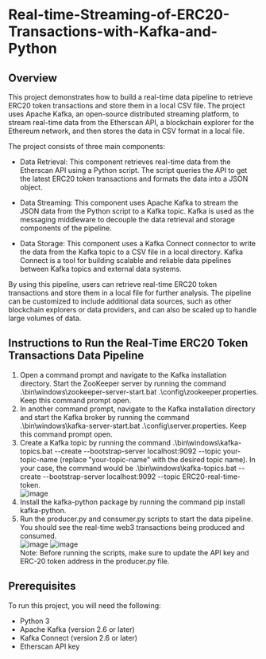 # Real-time-Streaming-of-ERC20-Transactions-with-Kafka-and-Python  

## Overview  
This project demonstrates how to build a real-time data pipeline to retrieve ERC20 token transactions and store them in a local CSV file. The project uses Apache Kafka, an open-source distributed streaming platform, to stream real-time data from the Etherscan API, a blockchain explorer for the Ethereum network, and then stores the data in CSV format in a local file.  

The project consists of three main components:  
- Data Retrieval: This component retrieves real-time data from the Etherscan API using a Python script. The script queries the API to get the latest ERC20 token transactions and formats the data into a JSON object.  

- Data Streaming: This component uses Apache Kafka to stream the JSON data from the Python script to a Kafka topic. Kafka is used as the messaging middleware to decouple the data retrieval and storage components of the pipeline.  

- Data Storage: This component uses a Kafka Connect connector to write the data from the Kafka topic to a CSV file in a local directory. Kafka Connect is a tool for building scalable and reliable data pipelines between Kafka topics and external data systems.  

By using this pipeline, users can retrieve real-time ERC20 token transactions and store them in a local file for further analysis. The pipeline can be customized to include additional data sources, such as other blockchain explorers or data providers, and can also be scaled up to handle large volumes of data.  

## Instructions to Run the Real-Time ERC20 Token Transactions Data Pipeline  
1. Open a command prompt and navigate to the Kafka installation directory. Start the ZooKeeper server by running the command .\bin\windows\zookeeper-server-start.bat .\config\zookeeper.properties. Keep this command prompt open.  
2. In another command prompt, navigate to the Kafka installation directory and start the Kafka broker by running the command .\bin\windows\kafka-server-start.bat .\config\server.properties. Keep this command prompt open.  
3. Create a Kafka topic by running the command .\bin\windows\kafka-topics.bat --create --bootstrap-server localhost:9092 --topic your-topic-name (replace "your-topic-name" with the desired topic name). In your case, the command would be .\bin\windows\kafka-topics.bat --create --bootstrap-server localhost:9092 --topic ERC20-real-time-token.  
![image](https://user-images.githubusercontent.com/117455557/229311227-0a600481-d88f-40b1-b2ef-33da2d0cdbf7.png)  
4. Install the kafka-python package by running the command pip install kafka-python.  
5. Run the producer.py and consumer.py scripts to start the data pipeline. You should see the real-time web3 transactions being produced and consumed.  
![image](https://user-images.githubusercontent.com/117455557/229311318-2611e34b-bcee-41a8-a45b-a46e89fe42c9.png)
![image](https://user-images.githubusercontent.com/117455557/229311338-362ec60d-8457-464f-b03c-2a00a4a3f7d3.png)  
Note: Before running the scripts, make sure to update the API key and ERC-20 token address in the producer.py file.  

## Prerequisites  
To run this project, you will need the following:  
- Python 3  
- Apache Kafka (version 2.6 or later)  
- Kafka Connect (version 2.6 or later)  
- Etherscan API key  
